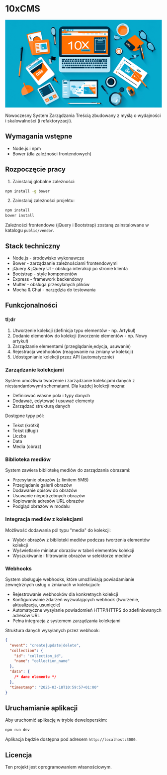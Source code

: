 # 10xCMS

![10xCMS](./public/images/banner.png)

Nowoczesny System Zarządzania Treścią zbudowany z myślą o wydajności i skalowalności (i refaktoryzacji).

## Wymagania wstępne

- Node.js i npm
- Bower (dla zależności frontendowych)

## Rozpoczęcie pracy

1. Zainstaluj globalne zależności:

```bash
npm install -g bower
```

2. Zainstaluj zależności projektu:

```bash
npm install
bower install
```

Zależności frontendowe (jQuery i Bootstrap) zostaną zainstalowane w katalogu `public/vendor`.

## Stack techniczny

- Node.js - środowisko wykonawcze
- Bower - zarządzanie zależnościami frontendowymi
- jQuery & jQuery UI - obsługa interakcji po stronie klienta
- Bootstrap - style komponentów
- Express - framework backendowy
- Multer - obsługa przesyłanych plików
- Mocha & Chai - narzędzia do testowania

## Funkcjonalności

### tl;dr

1. Utworzenie kolekcji (definicja typu elementów - np. Artykuł)
2. Dodanie elementów do kolekcji (tworzenie elementów - np. Nowy artykuł)
3. Zarządzanie elementami (przeglądanie,edycja, usuwanie)
4. Rejestracja webhooków (reagowanie na zmiany w kolekcji)
5. Udostępnianie kolekcji przez API (automatycznie)

### Zarządzanie kolekcjami

System umożliwia tworzenie i zarządzanie kolekcjami danych z niestandardowymi schematami. Dla każdej kolekcji można:

- Definiować własne pola i typy danych
- Dodawać, edytować i usuwać elementy
- Zarządzać strukturą danych

Dostępne typy pól:

- Tekst (krótki)
- Tekst (długi)
- Liczba
- Data
- Media (obraz)

### Biblioteka mediów

System zawiera bibliotekę mediów do zarządzania obrazami:

- Przesyłanie obrazów (z limitem 5MB)
- Przeglądanie galerii obrazów
- Dodawanie opisów do obrazów
- Usuwanie niepotrzebnych obrazów
- Kopiowanie adresów URL obrazów
- Podgląd obrazów w modalu

### Integracja mediów z kolekcjami

Możliwość dodawania pól typu "media" do kolekcji:

- Wybór obrazów z biblioteki mediów podczas tworzenia elementów kolekcji
- Wyświetlanie miniatur obrazów w tabeli elementów kolekcji
- Wyszukiwanie i filtrowanie obrazów w selektorze mediów

### Webhooks

System obsługuje webhooks, które umożliwiają powiadamianie zewnętrznych usług o zmianach w kolekcjach:

- Rejestrowanie webhooków dla konkretnych kolekcji
- Konfigurowanie zdarzeń wyzwalających webhook (tworzenie, aktualizacja, usunięcie)
- Automatyczne wysyłanie powiadomień HTTP/HTTPS do zdefiniowanych adresów URL
- Pełna integracja z systemem zarządzania kolekcjami

Struktura danych wysyłanych przez webhook:

```json
{
  "event": "create|update|delete",
  "collection": {
    "id": "collection_id",
    "name": "collection_name"
  },
  "data": {
    /* dane elementu */
  },
  "timestamp": "2025-03-18T10:59:57+01:00"
}
```

## Uruchamianie aplikacji

Aby uruchomić aplikację w trybie deweloperskim:

```bash
npm run dev
```

Aplikacja będzie dostępna pod adresem `http://localhost:3000`.

## Licencja

Ten projekt jest oprogramowaniem własnościowym.
